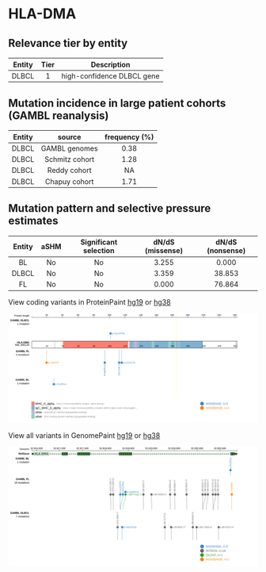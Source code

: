 # HLA-DMA

## Relevance tier by entity

|Entity|Tier|Description               |
|:------:|:----:|--------------------------|
|DLBCL |1   |high-confidence DLBCL gene|

## Mutation incidence in large patient cohorts (GAMBL reanalysis)

|Entity|source        |frequency (%)|
|:------:|:--------------:|:-------------:|
|DLBCL |GAMBL genomes |0.38         |
|DLBCL |Schmitz cohort|1.28         |
|DLBCL |Reddy cohort  |  NA         |
|DLBCL |Chapuy cohort |1.71         |

## Mutation pattern and selective pressure estimates

|Entity|aSHM|Significant selection|dN/dS (missense)|dN/dS (nonsense)|
|:------:|:----:|:---------------------:|:----------------:|:----------------:|
|BL    |No  |No                   |3.255           | 0.000          |
|DLBCL |No  |No                   |3.359           |38.853          |
|FL    |No  |No                   |0.000           |76.864          |



View coding variants in ProteinPaint [hg19](https://www.bcgsc.ca/downloads/morinlab/GAMBL/test/genes/HLA-DMA_protein.html)  or [hg38](https://www.bcgsc.ca/downloads/morinlab/GAMBL/test/genes/HLA-DMA_protein_hg38.html)

![image](images/proteinpaint/HLA-DMA_NM_006120.svg)

View all variants in GenomePaint [hg19](https://www.bcgsc.ca/downloads/morinlab/GAMBL/test/genes/HLA-DMA.html)  or [hg38](https://www.bcgsc.ca/downloads/morinlab/GAMBL/test/genes/HLA-DMA_hg38.html)

![image](images/proteinpaint/HLA-DMA.svg)
